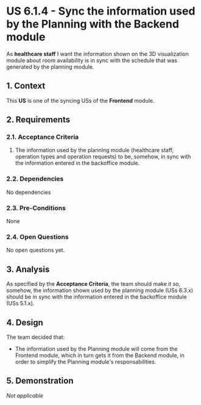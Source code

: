 # US 6.1.4 - Sync the information used by the Planning with the Backend module

As **healthcare staff** I want the information shown on the 3D visualization module about room availability is in sync with the schedule that was generated by the planning module.

## 1. Context

This **US** is one of the syncing USs of the **Frontend** module.

## 2. Requirements

### 2.1. Acceptance Criteria

1. The information used by the planning module (healthcare staff, operation types and operation requests) to be, somehow, in sync with the information entered in the backoffice module.

### 2.2. Dependencies

No dependencies

### 2.3. Pre-Conditions

None

### 2.4. Open Questions

No open questions yet.

## 3. Analysis

As specified by the **Acceptance Criteria**, the team should make it so, somehow, the information shown used by the planning module (USs 6.3.x) should be in sync with the information entered in the backoffice module (USs 5.1.x).

## 4. Design

The team decided that:
* The information used by the Planning module will come from the Frontend module, which in turn gets it from the Backend module, in order to simplify the Planning module's responsabilities.

## 5. Demonstration

*Not applicable*
